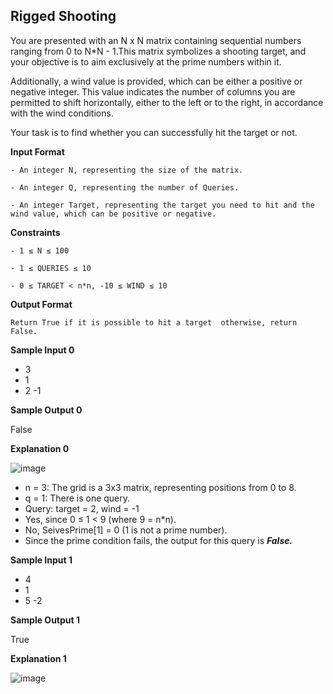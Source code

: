 
Rigged Shooting
---------------
You are presented with an N x N matrix containing sequential numbers ranging from 0 to N*N - 1.This matrix symbolizes a shooting target, and your objective is to aim exclusively at the prime numbers within it.

Additionally, a wind value is provided, which can be either a positive or negative integer. This value indicates the number of columns you are permitted to shift horizontally, either to the left or to the right, in accordance with the wind conditions.

Your task is to find whether you can successfully hit the target or not.

**Input Format**

```
- An integer N, representing the size of the matrix.

- An integer Q, representing the number of Queries.

- An integer Target, representing the target you need to hit and the wind value, which can be positive or negative.

```

**Constraints**

```
- 1 ≤ N ≤ 100

- 1 ≤ QUERIES ≤ 10

- 0 ≤ TARGET < n*n, -10 ≤ WIND ≤ 10

```

**Output Format**

```
Return True if it is possible to hit a target  otherwise, return False.

```

**Sample Input 0**

- 3
- 1
- 2 -1

**Sample Output 0**

False

**Explanation 0**

![image](https://s3.amazonaws.com/hr-assets/0/1725459325-f7a920fa8f-2.png)

-   n = 3: The grid is a 3x3 matrix, representing positions from 0 to 8.
-   q = 1: There is one query.
-   Query: target = 2, wind = -1
-   Yes, since 0 ≤ 1 < 9 (where 9 = n*n).
-   No, SeivesPrime[1] = 0 (1 is not a prime number).
-   Since the prime condition fails, the output for this query is ***False.***

**Sample Input 1**

- 4
- 1
- 5 -2

**Sample Output 1**

True

**Explanation 1**

![image](https://s3.amazonaws.com/hr-assets/0/1725467991-8c1dd27621-3.jpg)
